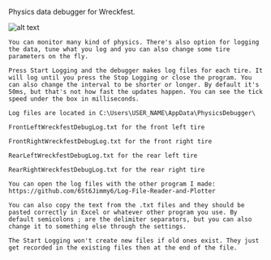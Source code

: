 Physics data debugger for Wreckfest.

![alt text](https://i.imgur.com/4ao4dbR.png)

    You can monitor many kind of physics. There's also option for logging the data, tune what you log and you can also change some tire parameters on the fly.

    Press Start Logging and the debugger makes log files for each tire. It will log until you press the Stop Logging or close the program. You can also change the interval to be shorter or longer. By default it's 50ms, but that's not how fast the updates happen. You can see the tick speed under the box in milliseconds.

    Log files are located in C:\Users\USER_NAME\AppData\PhysicsDebugger\

    FrontLeftWreckfestDebugLog.txt for the front left tire

    FrontRightWreckfestDebugLog.txt for the front right tire

    RearLeftWreckfestDebugLog.txt for the rear left tire

    RearRightWreckfestDebugLog.txt for the rear right tire

    You can open the log files with the other program I made: https://github.com/6St6Jimmy6/Log-File-Reader-and-Plotter

    You can also copy the text from the .txt files and they should be pasted correctly in Excel or whatever other program you use. By default semicolons ; are the delimiter separators, but you can also change it to something else through the settings.

    The Start Logging won't create new files if old ones exist. They just get recorded in the existing files then at the end of the file.
